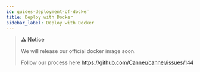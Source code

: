```yaml
---
id: guides-deployment-of-docker
title: Deploy with Docker
sidebar_label: Deploy with Docker
---
```


> **⚠︎ Notice**
> 
> We will release our official docker image soon.
> 
> Follow our process here https://github.com/Canner/canner/issues/144
